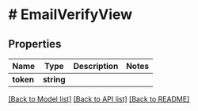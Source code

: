 # # EmailVerifyView

## Properties

Name | Type | Description | Notes
------------ | ------------- | ------------- | -------------
**token** | **string** |  |

[[Back to Model list]](../../README.md#models) [[Back to API list]](../../README.md#endpoints) [[Back to README]](../../README.md)
